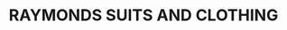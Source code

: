 ---
title: "RAYMONDS SUITS AND CLOTHING"
url: /hyderabad/raymonds-suits-and-clothing/
shop: Kleidung
---